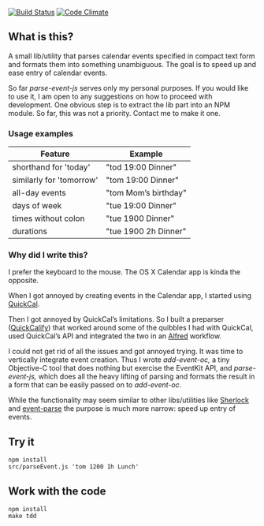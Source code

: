 [![Build Status](https://travis-ci.org/alexbepple/parse-event-js.svg?branch=master)](https://travis-ci.org/alexbepple/parse-event-js)
[![Code Climate](https://codeclimate.com/github/alexbepple/parse-event-js/badges/gpa.svg)](https://codeclimate.com/github/alexbepple/parse-event-js)


## What is this?

A small lib/utility that parses calendar events specified in compact text form and formats them into something unambiguous. The goal is to speed up and ease entry of calendar events.

So far _parse-event-js_ serves only my personal purposes. If you would like to use it, I am open to any suggestions on how to proceed with development. One obvious step is to extract the lib part into an NPM module. So far, this was not a priority. Contact me to make it one.


### Usage examples

Feature                  | Example
-------------------------|----------------------
shorthand for 'today'    | "tod 19:00 Dinner"
similarly for 'tomorrow' | "tom 19:00 Dinner"
all-day events           | "tom Mom’s birthday"
days of week             | "tue 19:00 Dinner"
times without colon      | "tue 1900 Dinner"
durations                | "tue 1900 2h Dinner"


### Why did I write this?

I prefer the keyboard to the mouse. The OS X Calendar app is kinda the opposite. 

When I got annoyed by creating events in the Calendar app, I started using [QuickCal](http://quickcalapp.com/). 

Then I got annoyed by QuickCal’s limitations. So I built a preparser ([QuickCalify](https://github.com/alexbepple/quickcalify)) that worked around some of the quibbles I had with QuickCal, used QuickCal’s API and integrated the two in an [Alfred](http://www.alfredapp.com/) workflow. 

I could not get rid of all the issues and got annoyed trying. It was time to vertically integrate event creation. Thus I wrote _add-event-oc,_ a tiny Objective-C tool that does nothing but exercise the EventKit API, and _parse-event-js,_ which does all the heavy lifting of parsing and formats the result in a form that can be easily passed on to _add-event-oc._

While the functionality may seem similar to other libs/utilities like [Sherlock](https://github.com/Tabule/Sherlock) and [event-parse](https://github.com/ryhan/event-parse) the purpose is much more narrow: speed up entry of events.


## Try it

    npm install
    src/parseEvent.js 'tom 1200 1h Lunch'


## Work with the code

    npm install
    make tdd

